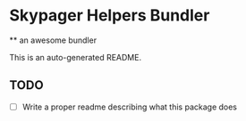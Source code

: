 # Skypager Helpers Bundler

** an awesome bundler

This is an auto-generated README.

## TODO
 - [ ] Write a proper readme describing what this package does